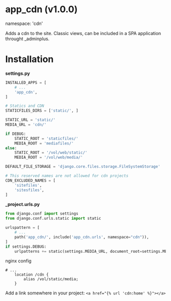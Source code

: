 # app_cdn (v1.0.0)
namespace: 'cdn'

Adds a cdn to the site. Classic views, can be included in a SPA application throught _adminplus.

# Installation

**settings.py**
```python
INSTALLED_APPS = [
    # ...
    'app_cdn',
]

# Statics and CDN
STATICFILES_DIRS = ['static/', ]

STATIC_URL = 'static/'
MEDIA_URL = 'cdn/'

if DEBUG:
    STATIC_ROOT = 'staticfiles/'
    MEDIA_ROOT = 'mediafiles/'
else:
    STATIC_ROOT = '/vol/web/static/'
    MEDIA_ROOT = '/vol/web/media/'

DEFAULT_FILE_STORAGE = 'django.core.files.storage.FileSystemStorage'

# This reserved names are not allowed for cdn projects
CDN_EXCLUDED_NAMES = [
    'sitefiles',
    'sitesfiles',
]
```

**_project.urls.py**
```python
from django.conf import settings
from django.conf.urls.static import static

urlspattern = [
    # ...
    path('app_cdn/', include('app_cdn.urls', namespace="cdn")),
]
if settings.DEBUG:
    urlpatterns += static(settings.MEDIA_URL, document_root=settings.MEDIA_ROOT)

```

nginx config
```
# ...
    location /cdn {
        alias /vol/static/media;
    }

```

Add a link somewhere in your project:
`<a href="{% url 'cdn:home' %}"></a>`

